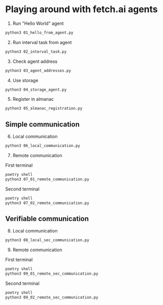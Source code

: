 # Playing around with fetch.ai agents

1. Run "Hello World" agent

```bash
python3 01_hello_from_agent.py
```

2. Run interval task from agent

```bash
python3 02_interval_task.py
```

3. Check agent address

```bash
python3 03_agent_addresses.py
```

4. Use storage

```bash
python3 04_storage_agent.py
```

5. Register in almanac

```bash
python3 05_almanac_registration.py
```

## Simple communication

6. Local communication

```bash
python3 06_local_communication.py
```

7. Remote communication

First terminal

```bash
poetry shell
python3 07_01_remote_communication.py
```

Second terminal

```bash
poetry shell
python3 07_02_remote_communication.py
```

## Verifiable communication

8. Local communication

```bash
python3 08_local_sec_communication.py
```

9. Remote communication

First terminal

```bash
poetry shell
python3 09_01_remote_sec_communication.py
```

Second terminal

```bash
poetry shell
python3 09_02_remote_sec_communication.py
```